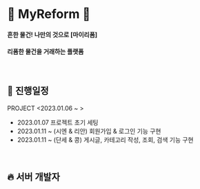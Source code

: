 # :art: MyReform :art:
#### 흔한 물건! 나만의 것으로 [마이리폼]
#### 리폼한 물건을 거래하는 플랫폼

<br>

## :date: 진행일정
PROJECT <2023.01.06 ~ >

- 2023.01.07 프로젝트 초기 세팅
- 2023.01.11 ~ (시엔 & 리안) 회원가입 & 로그인 기능 구현
- 2023.01.11 ~ (단세 & 콩) 게시글, 카테고리 작성, 조회, 검색 기능 구현

<br>

## :fire: 서버 개발자
